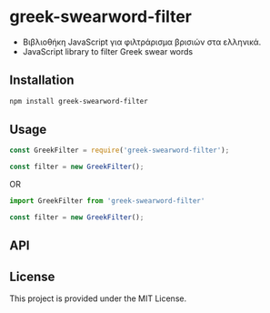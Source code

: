 # greek-swearword-filter
- Βιβλιοθήκη JavaScript για φιλτράρισμα βρισιών στα ελληνικά.
- JavaScript library to filter Greek swear words

## Installation
```bash
npm install greek-swearword-filter
```
## Usage
```javascript
const GreekFilter = require('greek-swearword-filter');

const filter = new GreekFilter();
```
OR
```javascript
import GreekFilter from 'greek-swearword-filter'

const filter = new GreekFilter();
```

## API

## License
This project is provided under the MIT License.

